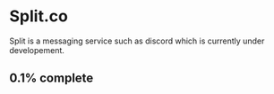 # Split.co

Split is a messaging service such as discord which is currently under developement.

## 0.1% complete 